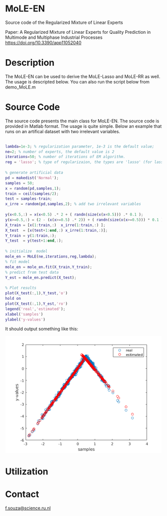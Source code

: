# MoLE-EN
Source code of the Regularized Mixture of Linear Experts

Paper: A Regularized Mixture of Linear Experts for Quality Prediction in Multimode and Multiphase Industrial Processes
       https://doi.org/10.3390/app11052040

# Description
The MoLE-EN can be used to derive the MoLE-Lasso and MoLE-RR as well. The usage is descripted below. You can also run the script below from demo_MoLE.m

# Source Code
The source code presents the main class for MoLE-EN. The source code is provided in Matlab format. The usage is quite simple. Below an example that runs on an artifical dataset with two irrelevant variables.


```matlab

lambda=1e-3; % regularization parameter, 1e-3 is the default value;
ne=2; % number of experts, the default value is 2
iterations=50; % number of iterations of EM algorithm.
reg = 'lasso'; % type of regularizaion, the types are 'lasso' (for lasso penalty), 'en' (for elastic-net penalty), 'rr' (for ridge regression penalty).

% generate artificial data
pd = makedist('Normal');
samples = 50;
x = random(pd,samples,1);
train = ceil(samples/2);
test = samples-train;
x_irre = random(pd,samples,2); % add two irrelevant variables

y(x<0.5,:) = x(x<0.5) .* 2 + ( randn(size(x(x<0.5))) .* 0.1 );
y(x>=0.5,:) = (2 - (x(x>=0.5) .* 2)) + ( randn(size(x(x>=0.5))) * 0.1 );
X_train = [x(1:train,:)  x_irre(1:train,:) ];
X_test  = [x(test+1:end,:) x_irre(1:train,:)];
Y_train = y(1:train,:);
Y_test  = y(test+1:end,:);

% initialize  model
mole_en = MoLE(ne,iterations,reg,lambda);
% fit model
mole_en = mole_en.fit(X_train,Y_train);
% predict from test data
Y_est = mole_en.predict(X_test);

% Plot results
plot(X_test(:,1),Y_test,'o')
hold on
plot(X_test(:,1),Y_est,'ro')
legend('real','estimated');
xlabel('samples')
ylabel('y-values')

```

It should output something like this:

![MoLE-EN results](/mole_en_output.png)

# Utilization

# Contact
f.souza@science.ru.nl
